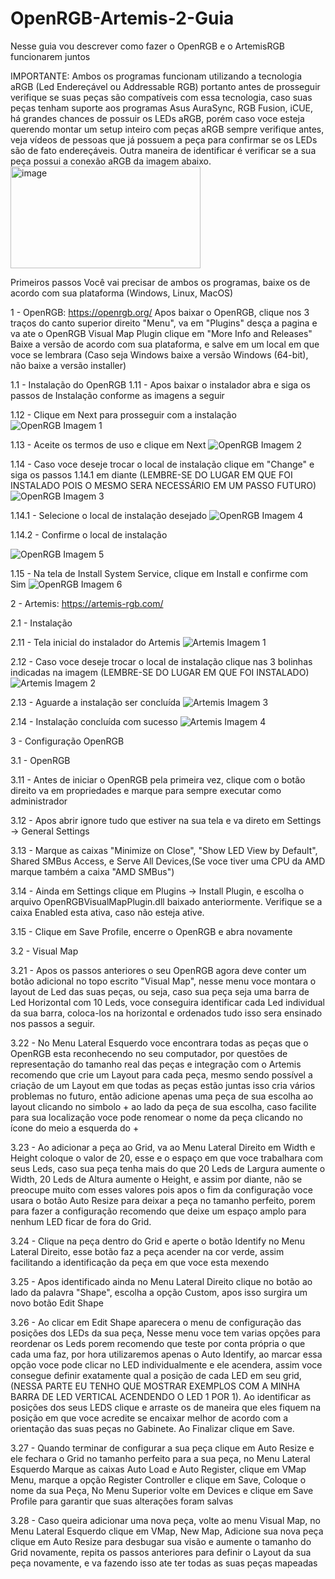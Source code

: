 # OpenRGB-Artemis-2-Guia
Nesse guia vou descrever como fazer o OpenRGB e o ArtemisRGB funcionarem juntos

IMPORTANTE:
Ambos os programas funcionam utilizando a tecnologia aRGB (Led Endereçável ou Addressable RGB) portanto antes de prosseguir verifique se suas peças são compatíveis com essa tecnologia, caso suas peças tenham suporte aos programas Asus AuraSync, RGB Fusion, iCUE, há grandes chances de possuir os LEDs aRGB, porém caso voce esteja querendo montar um setup inteiro com peças aRGB sempre verifique antes, veja vídeos de pessoas que já possuem a peça para confirmar se os LEDs são de fato endereçáveis. Outra maneira de identificar é verificar se a sua peça possui a conexão aRGB da imagem abaixo.
<img width="304" height="163" alt="image" src="https://github.com/user-attachments/assets/a1038d1c-77c9-43ea-8527-d761986187ed" />


Primeiros passos
Você vai precisar de ambos os programas, baixe os de acordo com sua plataforma (Windows, Linux, MacOS)

1 - OpenRGB: https://openrgb.org/
Apos baixar o OpenRGB, clique nos 3 traços do canto superior direito "Menu", va em "Plugins" desça a pagina e va ate o OpenRGB Visual Map Plugin clique em "More Info and Releases"
Baixe a versão de acordo com sua plataforma, e salve em um local em que voce se lembrara (Caso seja Windows baixe a versão Windows (64-bit), não baixe a versão installer)

1.1 - Instalação do OpenRGB
1.11 - Apos baixar o instalador abra e siga os passos de Instalação conforme as imagens a seguir

1.12 - Clique em Next para prosseguir com a instalação
![OpenRGB Imagem 1](https://github.com/ZaharDIO/OpenRGB-Artemis-2/blob/main/images/imagem1.png?raw=true)

1.13 - Aceite os termos de uso e clique em Next
![OpenRGB Imagem 2](https://github.com/ZaharDIO/OpenRGB-Artemis-2/blob/main/images/imagem2.png?raw=true)

1.14 - Caso voce deseje trocar o local de instalação clique em "Change" e siga os passos 1.14.1 em diante (LEMBRE-SE DO LUGAR EM QUE FOI INSTALADO POIS O MESMO SERA NECESSÁRIO EM UM PASSO FUTURO)
![OpenRGB Imagem 3](https://github.com/ZaharDIO/OpenRGB-Artemis-2/blob/main/images/imagem3.png?raw=true)

1.14.1 - Selecione o local de instalação desejado
![OpenRGB Imagem 4](https://github.com/ZaharDIO/OpenRGB-Artemis-2/blob/main/images/imagem4.png?raw=true)

1.14.2 - Confirme o local de instalação

![OpenRGB Imagem 5](https://github.com/ZaharDIO/OpenRGB-Artemis-2/blob/main/images/imagem5.png?raw=true)

1.15 - Na tela de Install System Service, clique em Install e confirme com Sim
![OpenRGB Imagem 6](https://github.com/ZaharDIO/OpenRGB-Artemis-2/blob/main/images/imagem6.png?raw=true)

2 - Artemis: https://artemis-rgb.com/

2.1 - Instalação

2.11 - Tela inicial do instalador do Artemis
![Artemis Imagem 1](https://github.com/ZaharDIO/OpenRGB-Artemis-2/blob/main/images/Artemisimage1.png?raw=true)

2.12 - Caso voce deseje trocar o local de instalação clique nas 3 bolinhas indicadas na imagem (LEMBRE-SE DO LUGAR EM QUE FOI INSTALADO)
![Artemis Imagem 2](https://github.com/ZaharDIO/OpenRGB-Artemis-2/blob/main/images/Artemisimage2.png?raw=true)

2.13 - Aguarde a instalação ser concluída
![Artemis Imagem 3](https://github.com/ZaharDIO/OpenRGB-Artemis-2/blob/main/images/Artemisimage3.png?raw=true)

2.14 - Instalação concluída com sucesso
![Artemis Imagem 4](https://github.com/ZaharDIO/OpenRGB-Artemis-2/blob/main/images/Artemisimage4.png?raw=true)

3 - Configuração OpenRGB

3.1 - OpenRGB

3.11 - Antes de iniciar o OpenRGB pela primeira vez, clique com o botão direito va em propriedades e marque para sempre executar como administrador

3.12 - Apos abrir ignore tudo que estiver na sua tela e va direto em Settings -> General Settings

3.13 - Marque as caixas "Minimize on Close", "Show LED View by Default", Shared SMBus Access, e Serve All Devices,(Se voce tiver uma CPU da AMD marque também a caixa "AMD SMBus")

3.14 - Ainda em Settings clique em Plugins -> Install Plugin, e escolha o arquivo OpenRGBVisualMapPlugin.dll baixado anteriormente. Verifique se a caixa Enabled esta ativa, caso não esteja ative.

3.15 - Clique em Save Profile, encerre o OpenRGB e abra novamente
              
3.2 - Visual Map 

3.21 - Apos os passos anteriores o seu OpenRGB agora deve conter um botão adicional no topo escrito "Visual Map", nesse menu voce montara o layout de Led das suas peças, ou seja, caso sua peça seja uma barra de Led Horizontal com 10 Leds, voce conseguira identificar cada Led individual da sua barra, coloca-los na horizontal e ordenados tudo isso sera ensinado nos passos a seguir.

3.22 - No Menu Lateral Esquerdo voce encontrara todas as peças que o OpenRGB esta reconhecendo no seu computador, por questões de representação do tamanho real das peças e integração com o Artemis recomendo que crie um Layout para cada peça, mesmo sendo possível a criação de um Layout em que todas as peças estão juntas isso cria vários problemas no futuro, então adicione apenas uma peça de sua escolha ao layout clicando no simbolo + ao lado da peça de sua escolha, caso facilite para sua localização voce pode renomear o nome da peça clicando no ícone do meio a esquerda do +

3.23 - Ao adicionar a peça ao Grid, va ao Menu Lateral Direito em Width e Height coloque o valor de 20, esse e o espaço em que voce trabalhara com seus Leds, caso sua peça tenha mais do que 20 Leds de Largura aumente o Width, 20 Leds de Altura aumente o Height, e assim por diante, não se preocupe muito com esses valores pois apos o fim da configuração voce usara o botão Auto Resize para deixar a peça no tamanho perfeito, porem para fazer a configuração recomendo que deixe um espaço amplo para nenhum LED ficar de fora do Grid.

3.24 - Clique na peça dentro do Grid e aperte o botão Identify no Menu Lateral Direito, esse botão faz a peça acender na cor verde, assim facilitando a identificação da peça em que voce esta mexendo

3.25 - Apos identificado ainda no Menu Lateral Direito clique no botão ao lado da palavra "Shape", escolha a opção Custom, apos isso surgira um novo botão Edit Shape

3.26 - Ao clicar em Edit Shape aparecera o menu de configuração das posições dos LEDs da sua peça, Nesse menu voce tem varias opções para reordenar os Leds porem recomendo que teste por conta própria o que cada uma faz, por hora utilizaremos apenas o Auto Identify, ao marcar essa opção voce pode clicar no LED individualmente e ele acendera, assim voce consegue definir exatamente qual a posição de cada LED em seu grid, (NESSA PARTE EU TENHO QUE MOSTRAR EXEMPLOS COM A MINHA BARRA DE LED VERTICAL ACENDENDO O LED 1 POR 1). Ao identificar as posições dos seus LEDS clique e arraste os de maneira que eles fiquem na posição em que voce acredite se encaixar melhor de acordo com a orientação das suas peças no Gabinete. Ao Finalizar clique em Save.

3.27 - Quando terminar de configurar a sua peça clique em Auto Resize e ele fechara o Grid no tamanho perfeito para a sua peça, no Menu Lateral Esquerdo Marque as caixas Auto Load e Auto Register, clique em VMap Menu, marque a opção Register Controller e clique em Save, Coloque o nome da sua Peça, No Menu Superior volte em Devices e clique em Save Profile para garantir que suas alterações foram salvas
              
3.28 - Caso queira adicionar uma nova peça, volte ao menu Visual Map, no Menu Lateral Esquerdo clique em VMap, New Map, Adicione sua nova peça clique em Auto Resize para desbugar sua visão e aumente o tamanho do Grid novamente, repita os passos anteriores para definir o Layout da sua peça novamente, e va fazendo isso ate ter todas as suas peças mapeadas
      
